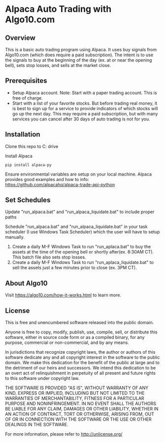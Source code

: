 # Alpaca Auto Trading with Algo10.com

## Overview
This is a basic auto trading program using Alpaca.  It uses buy signals from Algo10.com (which does require a paid subscription).  The intent is to use the signals to buy at the beginning of the day (ex. at or near the opening bell), sets stop losses, and sells at the market close. 

## Prerequisites
 - Setup Alpaca account.  Note: Start with a paper trading account.  This is free of charge.
 - Start with a list of your favorite stocks.  But before trading real money, it is best to sign up for a service to provide indicators of which stocks will go up the next day. This may require a paid subscription, but with many services you can cancel after 30 days of auto trading is not for you.

## Installation
Clone this repo to C: drive

Install Alpaca 
```
pip install alpaca-py
```

Ensure environmental variables are setup on your local machine.  Alpaca provides good examples and how to info: https://github.com/alpacahq/alpaca-trade-api-python

## Set Schedules
Update "run_alpaca.bat" and "run_alpaca_liquidate.bat" to include proper paths

Schedule "run_alpaca.bat" and "run_alpaca_liquidate.bat" in your task scheduler (I use Windows Task Scheduler) which the user will have to setup manually.  
1. Create a daily M-F Windows Task to run "run_aplaca.bat" to buy the assets at the time of the opening bell or shortly after(ex. 8:30AM CT).  This batch file also sets stop losses.
2. Create a daily M-F Windows Task to run "run_aplaca_liquidate.bat" to sell the assets just a few minutes prior to close (ex. 3PM CT).


## About Algo10
Visit https://algo10.com/how-it-works.html to learn more. 


## License
This is free and unencumbered software released into the public domain.

Anyone is free to copy, modify, publish, use, compile, sell, or distribute this software, either in source code form or as a compiled binary, for any purpose, commercial or non-commercial, and by any means.

In jurisdictions that recognize copyright laws, the author or authors of this software dedicate any and all copyright interest in the software to the public domain. We make this dedication for the benefit of the public at large and to the detriment of our heirs and
successors. We intend this dedication to be an overt act of relinquishment in perpetuity of all present and future rights to this software under copyright law.

THE SOFTWARE IS PROVIDED "AS IS", WITHOUT WARRANTY OF ANY KIND, EXPRESS OR IMPLIED, INCLUDING BUT NOT LIMITED TO THE WARRANTIES OF MERCHANTABILITY, FITNESS FOR A PARTICULAR PURPOSE AND NONINFRINGEMENT. IN NO EVENT SHALL THE AUTHORS BE LIABLE FOR ANY CLAIM, DAMAGES OR OTHER LIABILITY, WHETHER IN AN ACTION OF CONTRACT, TORT OR OTHERWISE, ARISING FROM, OUT OF OR IN CONNECTION WITH THE SOFTWARE OR THE USE OR OTHER DEALINGS IN THE SOFTWARE.

For more information, please refer to <http://unlicense.org/>
